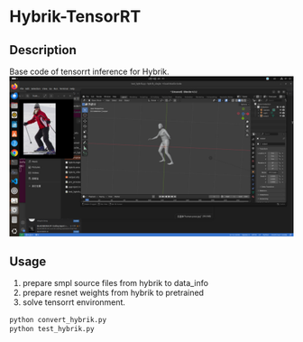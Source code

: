 # Hybrik-TensorRT
## Description
Base code of tensorrt inference for Hybrik.
![output](vis.png)

## Usage
1. prepare smpl source files from hybrik to data_info
2. prepare resnet weights from hybrik to pretrained
3. solve tensorrt environment.
```[python]
python convert_hybrik.py
python test_hybrik.py
```

